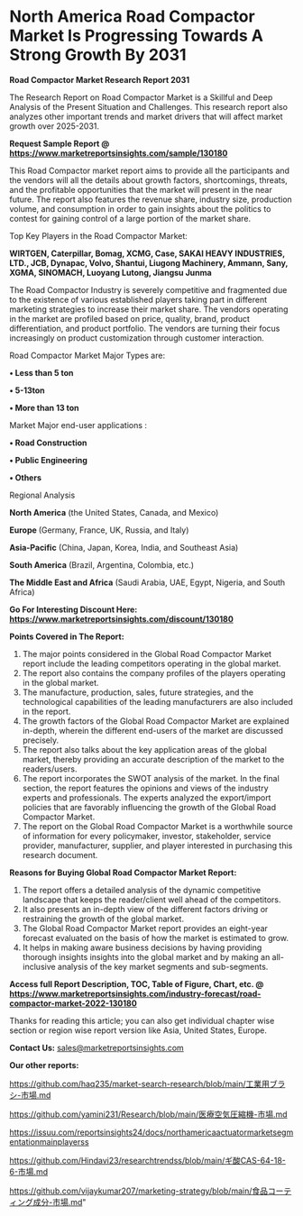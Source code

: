 # North America Road Compactor Market Is Progressing Towards A Strong Growth By 2031

<strong>Road Compactor Market Research Report 2031</strong>

The Research Report on Road Compactor Market is a Skillful and Deep Analysis of the Present Situation and Challenges. This research report also analyzes other important trends and market drivers that will affect market growth over 2025-2031.

<strong>Request Sample Report @ <a href=https://www.marketreportsinsights.com/sample/130180>https://www.marketreportsinsights.com/sample/130180</a></strong>

This Road Compactor market report aims to provide all the participants and the vendors will all the details about growth factors, shortcomings, threats, and the profitable opportunities that the market will present in the near future. The report also features the revenue share, industry size, production volume, and consumption in order to gain insights about the politics to contest for gaining control of a large portion of the market share.

Top Key Players in the Road Compactor Market:

<strong>WIRTGEN, Caterpillar, Bomag, XCMG, Case, SAKAI HEAVY INDUSTRIES, LTD., JCB, Dynapac, Volvo, Shantui, Liugong Machinery, Ammann, Sany, XGMA, SINOMACH, Luoyang Lutong, Jiangsu Junma</strong>

The Road Compactor Industry is severely competitive and fragmented due to the existence of various established players taking part in different marketing strategies to increase their market share. The vendors operating in the market are profiled based on price, quality, brand, product differentiation, and product portfolio. The vendors are turning their focus increasingly on product customization through customer interaction.

Road Compactor Market Major Types are:

<strong>• Less than 5 ton

• 5-13ton

• More than 13 ton</strong>

Market Major end-user applications :

<strong>• Road Construction

• Public Engineering

• Others</strong>

Regional Analysis

</u><strong><b>North America</b></strong> (the United States, Canada, and Mexico)

<strong><b>Europe </b></strong>(Germany, France, UK, Russia, and Italy)

<strong><b>Asia-Pacific</b></strong> (China, Japan, Korea, India, and Southeast Asia)

<strong><b>South America</b></strong> (Brazil, Argentina, Colombia, etc.)

<strong><b>The Middle East and Africa</b></strong> (Saudi Arabia, UAE, Egypt, Nigeria, and South Africa)

<strong>Go For Interesting Discount Here: <a href=https://www.marketreportsinsights.com/discount/130180>https://www.marketreportsinsights.com/discount/130180</a></strong>

<strong>Points Covered in The Report:</strong>
<ol>
  <li>The major points considered in the Global Road Compactor Market report include the leading competitors operating in the global market.</li>
  <li>The report also contains the company profiles of the players operating in the global market.</li>
  <li>The manufacture, production, sales, future strategies, and the technological capabilities of the leading manufacturers are also included in the report.</li>
  <li>The growth factors of the Global Road Compactor Market are explained in-depth, wherein the different end-users of the market are discussed precisely.</li>
  <li>The report also talks about the key application areas of the global market, thereby providing an accurate description of the market to the readers/users.</li>
  <li>The report incorporates the SWOT analysis of the market. In the final section, the report features the opinions and views of the industry experts and professionals. The experts analyzed the export/import policies that are favorably influencing the growth of the Global Road Compactor Market.</li>
  <li>The report on the Global Road Compactor Market is a worthwhile source of information for every policymaker, investor, stakeholder, service provider, manufacturer, supplier, and player interested in purchasing this research document.</li>
</ol>
<strong>Reasons for Buying Global Road Compactor Market Report:</strong>

<ol>
  <li>The report offers a detailed analysis of the dynamic competitive landscape that keeps the reader/client well ahead of the competitors.</li>
  <li>It also presents an in-depth view of the different factors driving or restraining the growth of the global market.</li>
  <li>The Global Road Compactor Market report provides an eight-year forecast evaluated on the basis of how the market is estimated to grow.</li>
  <li>It helps in making aware business decisions by having providing thorough insights insights into the global market and by making an all-inclusive analysis of the key market segments and sub-segments.</li>
</ol>
<strong>Access full Report Description, TOC, Table of Figure, Chart, etc. @ <a href=https://www.marketreportsinsights.com/industry-forecast/road-compactor-market-2022-130180>https://www.marketreportsinsights.com/industry-forecast/road-compactor-market-2022-130180</a></strong>


Thanks for reading this article; you can also get individual chapter wise section or region wise report version like Asia, United States, Europe.

<strong>Contact Us:</strong>
sales@marketreportsinsights.com

<strong>Our other reports:</strong>

<a href=https://github.com/haq235/market-search-research/blob/main/工業用ブラシ-市場.md>https://github.com/haq235/market-search-research/blob/main/工業用ブラシ-市場.md</a>

<a href=https://github.com/yamini231/Research/blob/main/医療空気圧縮機-市場.md>https://github.com/yamini231/Research/blob/main/医療空気圧縮機-市場.md</a>

<a href=https://issuu.com/reportsinsights24/docs/northamericaactuatormarketsegmentationmainplayerss>https://issuu.com/reportsinsights24/docs/northamericaactuatormarketsegmentationmainplayerss</a>

<a href=https://github.com/Hindavi23/researchtrendss/blob/main/ギ酸CAS-64-18-6-市場.md>https://github.com/Hindavi23/researchtrendss/blob/main/ギ酸CAS-64-18-6-市場.md</a>

<a href=https://github.com/vijaykumar207/marketing-strategy/blob/main/食品コーティング成分-市場.md>https://github.com/vijaykumar207/marketing-strategy/blob/main/食品コーティング成分-市場.md</a>"

